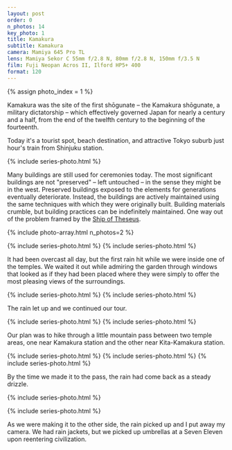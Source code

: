 ```yaml
---
layout: post
order: 0
n_photos: 14
key_photo: 1
title: Kamakura
subtitle: Kamakura
camera: Mamiya 645 Pro TL
lens: Mamiya Sekor C 55mm f/2.8 N, 80mm f/2.8 N, 150mm f/3.5 N
film: Fuji Neopan Acros II, Ilford HP5+ 400
format: 120
---
```


{% assign photo_index = 1 %}

Kamakura was the site of the first shōgunate – the Kamakura shōgunate, a military dictatorship – which effectively governed Japan for nearly a century and a half, from the end of the twelfth century to the beginning of the fourteenth.

Today it's a tourist spot, beach destination, and attractive Tokyo suburb just hour's train from Shinjuku station.

{% include series-photo.html %}

Many buildings are still used for ceremonies today. The most significant buildings are not "preserved" – left untouched – in the sense they might be in the west. Preserved buildings exposed to the elements for generations eventually deteriorate. Instead, the buildings are actively maintained using the same techniques with which they were originally built. Building materials crumble, but building practices can be indefinitely maintained. One way out of the problem framed by the [Ship of Theseus](https://en.wikipedia.org/wiki/Ship_of_Theseus).

{% include photo-array.html n_photos=2 %}

{% include series-photo.html %}
{% include series-photo.html %}

It had been overcast all day, but the first rain hit while we were inside one of the temples. We waited it out while admiring the garden through windows that looked as if they had been placed where they were simply to offer the most pleasing views of the surroundings.

{% include series-photo.html %}
{% include series-photo.html %}

The rain let up and we continued our tour.

{% include series-photo.html %}
{% include series-photo.html %}

Our plan was to hike through a little mountain pass between two temple areas, one near Kamakura station and the other near Kita-Kamakura station.

{% include series-photo.html %}
{% include series-photo.html %}
{% include series-photo.html %}

By the time we made it to the pass, the rain had come back as a steady drizzle.

{% include series-photo.html %}

{% include series-photo.html %}

As we were making it to the other side, the rain picked up and I put away my camera. We had rain jackets, but we picked up umbrellas at a Seven Eleven upon reentering civilization.